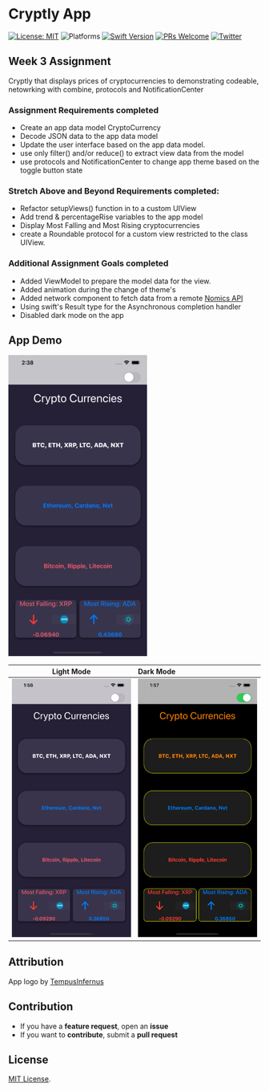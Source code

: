 # Cryptly App 


[![License: MIT](https://img.shields.io/badge/License-MIT-yellow.svg)](https://opensource.org/licenses/MIT)
![Platforms](https://img.shields.io/badge/platform-iOS-lightgrey.svg)
[![Swift Version](https://img.shields.io/badge/Swift-5.2-F16D39.svg?style=flat)](https://developer.apple.com/swift)
[![PRs Welcome](https://img.shields.io/badge/PRs-welcome-brightgreen.svg?style=flat-square)](http://makeapullrequest.com)
[![Twitter](https://img.shields.io/badge/twitter-@byaruhaf-blue.svg)](http://twitter.com/byaruhaf)


## Week 3 Assignment

Cryptly that displays prices of cryptocurrencies to demonstrating codeable, netowrking with combine, protocols and NotificationCenter

### Assignment Requirements completed
* Create an app data model CryptoCurrency
* Decode JSON data to the app data model
* Update the user interface based on the app data model. 
* use only filter() and/or reduce() to extract view data from the model 
* use protocols and NotificationCenter to change app theme based on the toggle button state

### Stretch Above and Beyond Requirements completed:
* Refactor setupViews() function in to a custom UIView
* Add trend & percentageRise variables to the app model
* Display Most Falling and Most Rising cryptocurrencies
* create a Roundable protocol for a custom view restricted to the class UIView.
 

### Additional Assignment Goals completed
* Added ViewModel to prepare the model data for the view. 
* Added animation during the change of theme's
* Added network component to fetch data from a remote [Nomics API](api.nomics.com)
* Using swift's Result type for the Asynchronous completion handler
* Disabled dark mode on the app



## App Demo

![Light2Dark](Demo/Light2Dark.gif)

|Light Mode|Dark Mode|
|:-------------------------:|:-------------------------
|![CryptlyLight](Demo/CryptlyLight.png)  |  ![CryptlyDark.png](Demo/CryptlyDark.png) |

## Attribution
App logo by [TempusInfernus](https://en.wikipedia.org/wiki/File:Cryptocurrency_Logo.svg)


## Contribution
- If you have a **feature request**, open an **issue**
- If you want to **contribute**, submit a **pull request**


## License
[MIT License](https://github.com/byaruhaf/RWiOSBootcamp/blob/master/LICENSE).
